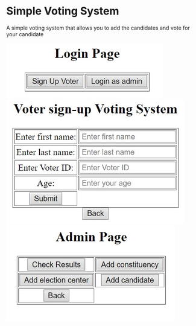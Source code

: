 # Simple Voting System
 A simple voting system that allows you to add the candidates and vote for your candidate
 
 ![alt text](https://github.com/tottopath/Simple-Voting-System/blob/main/Images/1.jpg)
  ![alt text](https://github.com/tottopath/Simple-Voting-System/blob/main/Images/2.jpg)
   ![alt text](https://github.com/tottopath/Simple-Voting-System/blob/main/Images/3.jpg)
